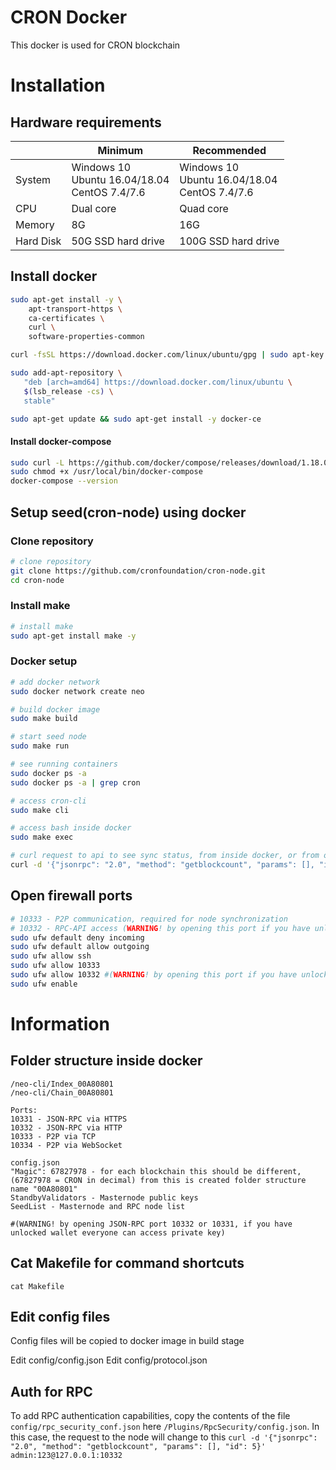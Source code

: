 # CRON Docker

This docker is used for CRON blockchain

# Installation

## Hardware requirements

|  | Minimum | Recommended |
| --- | --- | --- |
| System | Windows 10<br/>Ubuntu 16.04/18.04<br/>CentOS 7.4/7.6 | Windows 10<br/>Ubuntu 16.04/18.04<br/>CentOS 7.4/7.6 |
| CPU | Dual core | Quad core |
| Memory | 8G | 16G |
| Hard Disk | 50G SSD hard drive | 100G SSD hard drive |


## Install docker
~~~bash
sudo apt-get install -y \
    apt-transport-https \
    ca-certificates \
    curl \
    software-properties-common

curl -fsSL https://download.docker.com/linux/ubuntu/gpg | sudo apt-key add -

sudo add-apt-repository \
   "deb [arch=amd64] https://download.docker.com/linux/ubuntu \
   $(lsb_release -cs) \
   stable"

sudo apt-get update && sudo apt-get install -y docker-ce
~~~

#### Install docker-compose
~~~bash
sudo curl -L https://github.com/docker/compose/releases/download/1.18.0/docker-compose-`uname -s`-`uname -m` -o /usr/local/bin/docker-compose
sudo chmod +x /usr/local/bin/docker-compose
docker-compose --version
~~~

## Setup seed(cron-node) using docker

### Clone repository
~~~sh
# clone repository
git clone https://github.com/cronfoundation/cron-node.git
cd cron-node
~~~

### Install make
~~~sh
# install make
sudo apt-get install make -y
~~~

### Docker setup
~~~sh
# add docker network
sudo docker network create neo

# build docker image
sudo make build

# start seed node
sudo make run

# see running containers
sudo docker ps -a
sudo docker ps -a | grep cron

# access cron-cli
sudo make cli

# access bash inside docker 
sudo make exec

# curl request to api to see sync status, from inside docker, or from outside if ports are opened.
curl -d '{"jsonrpc": "2.0", "method": "getblockcount", "params": [], "id": 5}' localhost:10332

~~~

## Open firewall ports
~~~sh
# 10333 - P2P communication, required for node synchronization
# 10332 - RPC-API access (WARNING! by opening this port if you have unlocked wallet everyone can access private key)
sudo ufw default deny incoming
sudo ufw default allow outgoing
sudo ufw allow ssh
sudo ufw allow 10333
sudo ufw allow 10332 #(WARNING! by opening this port if you have unlocked wallet everyone can access private key)
sudo ufw enable
~~~

# Information 
##  Folder structure inside docker
~~~
/neo-cli/Index_00A80801
/neo-cli/Chain_00A80801

Ports:
10331 - JSON-RPC via HTTPS
10332 - JSON-RPC via HTTP 
10333 - P2P via TCP
10334 - P2P via WebSocket

config.json
"Magic": 67827978 - for each blockchain this should be different, (67827978 = CRON in decimal) from this is created folder structure name "00A80801"
StandbyValidators - Masternode public keys
SeedList - Masternode and RPC node list

#(WARNING! by opening JSON-RPC port 10332 or 10331, if you have unlocked wallet everyone can access private key)
~~~

## Cat Makefile for command shortcuts

~~~
cat Makefile
~~~


## Edit config files

Config files will be copied to docker image in build stage

Edit config/config.json
Edit config/protocol.json

## Auth for RPC
To add RPC authentication capabilities, copy the contents of the file  `config/rpc_security_conf.json` here
 `/Plugins/RpcSecurity/config.json`. 
  In this case, the request to the node will change to this
 `curl -d '{"jsonrpc": "2.0", "method": "getblockcount", "params": [], "id": 5}' admin:123@127.0.0.1:10332`